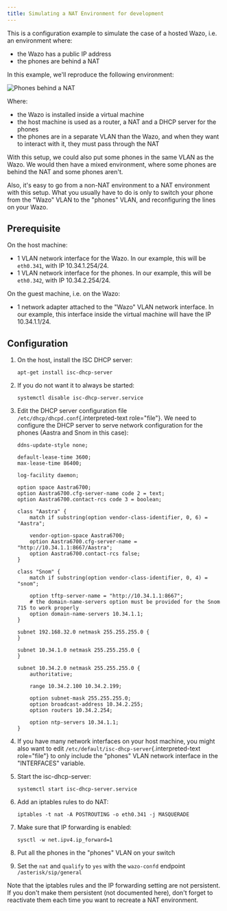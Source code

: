```yaml
---
title: Simulating a NAT Environment for development
---
```


This is a configuration example to simulate the case of a hosted Wazo,
i.e. an environment where:

-   the Wazo has a public IP address
-   the phones are behind a NAT

In this example, we\'ll reproduce the following environment:

![Phones behind a NAT](/images/uc-doc/contributors/provisioning/nat.png)

Where:

-   the Wazo is installed inside a virtual machine
-   the host machine is used as a router, a NAT and a DHCP server for
    the phones
-   the phones are in a separate VLAN than the Wazo, and when they want
    to interact with it, they must pass through the NAT

With this setup, we could also put some phones in the same VLAN as the
Wazo. We would then have a mixed environment, where some phones are
behind the NAT and some phones aren\'t.

Also, it\'s easy to go from a non-NAT environment to a NAT environment
with this setup. What you usually have to do is only to switch your
phone from the \"Wazo\" VLAN to the \"phones\" VLAN, and reconfiguring
the lines on your Wazo.

## Prerequisite

On the host machine:

-   1 VLAN network interface for the Wazo. In our example, this will be
    `eth0.341`, with IP 10.34.1.254/24.
-   1 VLAN network interface for the phones. In our example, this will
    be `eth0.342`, with IP 10.34.2.254/24.

On the guest machine, i.e. on the Wazo:

-   1 network adapter attached to the \"Wazo\" VLAN network interface.
    In our example, this interface inside the virtual machine will have
    the IP 10.34.1.1/24.

## Configuration

1.  On the host, install the ISC DHCP server:

        apt-get install isc-dhcp-server

2.  If you do not want it to always be started:

        systemctl disable isc-dhcp-server.service

3.  Edit the DHCP server configuration file
    `/etc/dhcp/dhcpd.conf`{.interpreted-text role="file"}. We need to
    configure the DHCP server to serve network configuration for the
    phones (Aastra and Snom in this case):

        ddns-update-style none;

        default-lease-time 3600;
        max-lease-time 86400;

        log-facility daemon;

        option space Aastra6700;
        option Aastra6700.cfg-server-name code 2 = text;
        option Aastra6700.contact-rcs code 3 = boolean;

        class "Aastra" {
            match if substring(option vendor-class-identifier, 0, 6) = "Aastra";

            vendor-option-space Aastra6700;
            option Aastra6700.cfg-server-name = "http://10.34.1.1:8667/Aastra";
            option Aastra6700.contact-rcs false;
        }

        class "Snom" {
            match if substring(option vendor-class-identifier, 0, 4) = "snom";

            option tftp-server-name = "http://10.34.1.1:8667";
            # the domain-name-servers option must be provided for the Snom 715 to work properly
            option domain-name-servers 10.34.1.1;
        }

        subnet 192.168.32.0 netmask 255.255.255.0 {
        }

        subnet 10.34.1.0 netmask 255.255.255.0 {
        }

        subnet 10.34.2.0 netmask 255.255.255.0 {
            authoritative;

            range 10.34.2.100 10.34.2.199;

            option subnet-mask 255.255.255.0;
            option broadcast-address 10.34.2.255;
            option routers 10.34.2.254;

            option ntp-servers 10.34.1.1;
        }

4.  If you have many network interfaces on your host machine, you might
    also want to edit `/etc/default/isc-dhcp-server`{.interpreted-text
    role="file"} to only include the \"phones\" VLAN network interface
    in the \"INTERFACES\" variable.
5.  Start the isc-dhcp-server:

        systemctl start isc-dhcp-server.service

6.  Add an iptables rules to do NAT:

        iptables -t nat -A POSTROUTING -o eth0.341 -j MASQUERADE

7.  Make sure that IP forwarding is enabled:

        sysctl -w net.ipv4.ip_forward=1

8.  Put all the phones in the \"phones\" VLAN on your switch
9.  Set the `nat` and `qualify` to `yes` with the `wazo-confd` endpoint
    `/asterisk/sip/general`

Note that the iptables rules and the IP forwarding setting are not
persistent. If you don\'t make them persistent (not documented here),
don\'t forget to reactivate them each time you want to recreate a NAT
environment.
